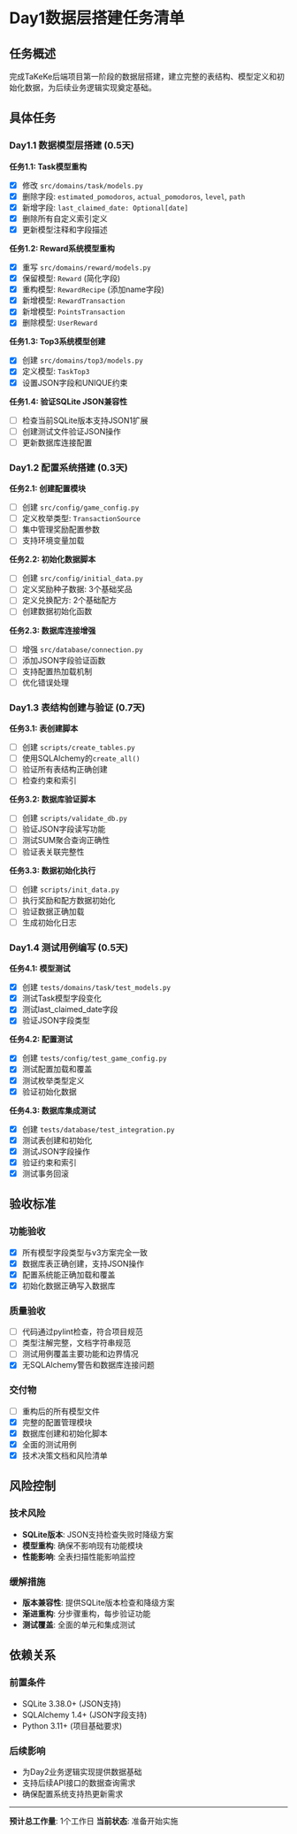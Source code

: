 # Day1数据层搭建任务清单

## 任务概述
完成TaKeKe后端项目第一阶段的数据层搭建，建立完整的表结构、模型定义和初始化数据，为后续业务逻辑实现奠定基础。

## 具体任务

### Day1.1 数据模型层搭建 (0.5天)

**任务1.1: Task模型重构**
- [x] 修改 `src/domains/task/models.py`
- [x] 删除字段: `estimated_pomodoros`, `actual_pomodoros`, `level`, `path`
- [x] 新增字段: `last_claimed_date: Optional[date]`
- [x] 删除所有自定义索引定义
- [x] 更新模型注释和字段描述

**任务1.2: Reward系统模型重构**
- [x] 重写 `src/domains/reward/models.py`
- [x] 保留模型: `Reward` (简化字段)
- [x] 重构模型: `RewardRecipe` (添加name字段)
- [x] 新增模型: `RewardTransaction`
- [x] 新增模型: `PointsTransaction`
- [x] 删除模型: `UserReward`

**任务1.3: Top3系统模型创建**
- [x] 创建 `src/domains/top3/models.py`
- [x] 定义模型: `TaskTop3`
- [x] 设置JSON字段和UNIQUE约束

**任务1.4: 验证SQLite JSON兼容性**
- [ ] 检查当前SQLite版本支持JSON1扩展
- [ ] 创建测试文件验证JSON操作
- [ ] 更新数据库连接配置

### Day1.2 配置系统搭建 (0.3天)

**任务2.1: 创建配置模块**
- [ ] 创建 `src/config/game_config.py`
- [ ] 定义枚举类型: `TransactionSource`
- [ ] 集中管理奖励配置参数
- [ ] 支持环境变量加载

**任务2.2: 初始化数据脚本**
- [ ] 创建 `src/config/initial_data.py`
- [ ] 定义奖励种子数据: 3个基础奖品
- [ ] 定义兑换配方: 2个基础配方
- [ ] 创建数据初始化函数

**任务2.3: 数据库连接增强**
- [ ] 增强 `src/database/connection.py`
- [ ] 添加JSON字段验证函数
- [ ] 支持配置热加载机制
- [ ] 优化错误处理

### Day1.3 表结构创建与验证 (0.7天)

**任务3.1: 表创建脚本**
- [ ] 创建 `scripts/create_tables.py`
- [ ] 使用SQLAlchemy的`create_all()`
- [ ] 验证所有表结构正确创建
- [ ] 检查约束和索引

**任务3.2: 数据库验证脚本**
- [ ] 创建 `scripts/validate_db.py`
- [ ] 验证JSON字段读写功能
- [ ] 测试SUM聚合查询正确性
- [ ] 验证表关联完整性

**任务3.3: 数据初始化执行**
- [ ] 创建 `scripts/init_data.py`
- [ ] 执行奖励和配方数据初始化
- [ ] 验证数据正确加载
- [ ] 生成初始化日志

### Day1.4 测试用例编写 (0.5天)

**任务4.1: 模型测试**
- [x] 创建 `tests/domains/task/test_models.py`
- [x] 测试Task模型字段变化
- [x] 测试last_claimed_date字段
- [x] 验证JSON字段类型

**任务4.2: 配置测试**
- [x] 创建 `tests/config/test_game_config.py`
- [x] 测试配置加载和覆盖
- [x] 测试枚举类型定义
- [x] 验证初始化数据

**任务4.3: 数据库集成测试**
- [x] 创建 `tests/database/test_integration.py`
- [x] 测试表创建和初始化
- [x] 测试JSON字段操作
- [x] 验证约束和索引
- [x] 测试事务回滚

## 验收标准

### 功能验收
- [x] 所有模型字段类型与v3方案完全一致
- [x] 数据库表正确创建，支持JSON操作
- [x] 配置系统能正确加载和覆盖
- [x] 初始化数据正确写入数据库

### 质量验收
- [ ] 代码通过pylint检查，符合项目规范
- [ ] 类型注解完整，文档字符串规范
- [ ] 测试用例覆盖主要功能和边界情况
- [x] 无SQLAlchemy警告和数据库连接问题

### 交付物
- [ ] 重构后的所有模型文件
- [x] 完整的配置管理模块
- [x] 数据库创建和初始化脚本
- [x] 全面的测试用例
- [x] 技术决策文档和风险清单

## 风险控制

### 技术风险
- **SQLite版本**: JSON支持检查失败时降级方案
- **模型重构**: 确保不影响现有功能模块
- **性能影响**: 全表扫描性能影响监控

### 缓解措施
- **版本兼容性**: 提供SQLite版本检查和降级方案
- **渐进重构**: 分步骤重构，每步验证功能
- **测试覆盖**: 全面的单元和集成测试

## 依赖关系

### 前置条件
- SQLite 3.38.0+ (JSON支持)
- SQLAlchemy 1.4+ (JSON字段支持)
- Python 3.11+ (项目基础要求)

### 后续影响
- 为Day2业务逻辑实现提供数据基础
- 支持后续API接口的数据查询需求
- 确保配置系统支持热更新需求

---

**预计总工作量**: 1个工作日
**当前状态**: 准备开始实施